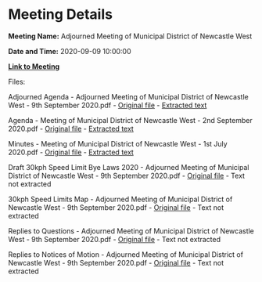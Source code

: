 # Meeting Details

**Meeting Name:** Adjourned Meeting of Municipal District of Newcastle West

**Date and Time:** 2020-09-09 10:00:00

**[Link to Meeting](https://www.limerick.ie/council/whats-on/adjourned-meeting-municipal-district-newcastle-west)**

Files: 

Adjourned Agenda - Adjourned Meeting of Municipal District of Newcastle West - 9th September 2020.pdf - [Original file](https://www.limerick.ie/sites/default/files/media/documents/2020-09/00-i-2020-09-09-adjourned-agenda.pdf) - [Extracted text](./Adjourned%20Agenda%20-%C2%A0Adjourned%20Meeting%20of%20Municipal%20District%20of%20Newcastle%20West%20-%209th%20September%202020.md)

Agenda - Meeting of Municipal District of Newcastle West - 2nd September 2020.pdf - [Original file](https://www.limerick.ie/sites/default/files/media/documents/2020-09/00-ii-2020-09-02-agenda.pdf) - [Extracted text](./Agenda%20-%20Meeting%20of%20Municipal%20District%20of%20Newcastle%20West%20-%202nd%20September%202020.md)

Minutes - Meeting of Municipal District of Newcastle West - 1st July 2020.pdf - [Original file](https://www.limerick.ie/sites/default/files/media/documents/2020-09/01-2020-07-01-minutes-july.pdf) - [Extracted text](./Minutes%20-%C2%A0Meeting%20of%20Municipal%20District%20of%20Newcastle%20West%20-%201st%20July%202020.md)

Draft 30kph Speed Limit Bye Laws 2020 - Adjourned Meeting of Municipal District of Newcastle West - 9th September 2020.pdf - [Original file](https://www.limerick.ie/sites/default/files/media/documents/2020-09/02-2020-09-02-draft-30kph-speed-limit-bye-laws-2020.pdf) - Text not extracted

30kph Speed Limits Map - Adjourned Meeting of Municipal District of Newcastle West - 9th September 2020.pdf - [Original file](https://www.limerick.ie/sites/default/files/media/documents/2020-09/02a-2020-09-02-30kph-speed-limits-map.pdf) - Text not extracted

Replies to Questions - Adjourned Meeting of Municipal District of Newcastle West - 9th September 2020.pdf - [Original file](https://www.limerick.ie/sites/default/files/media/documents/2020-09/2020-09-02-replies-to-questions_0.pdf) - Text not extracted

Replies to Notices of Motion - Adjourned Meeting of Municipal District of Newcastle West - 9th September 2020.pdf - [Original file](https://www.limerick.ie/sites/default/files/media/documents/2020-09/2020-09-02-replies-to-notices-of-motion.pdf) - Text not extracted

